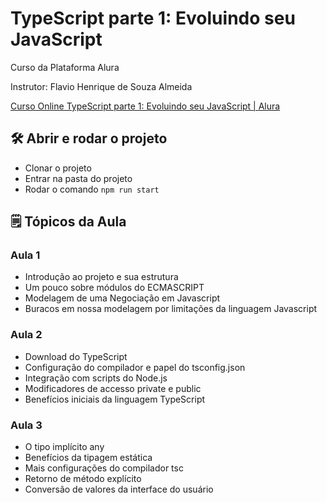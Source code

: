 # **TypeScript parte 1: Evoluindo seu JavaScript**

Curso da Plataforma Alura

Instrutor: Flavio Henrique de Souza Almeida

[Curso Online TypeScript parte 1: Evoluindo seu JavaScript | Alura](https://www.alura.com.br/curso-online-typescript-evoluindo-javascript)

## 🛠️ Abrir e rodar o projeto

- Clonar o projeto
- Entrar na pasta do projeto
- Rodar o comando `npm run start`

## 🗒️ Tópicos da Aula

### Aula 1

- Introdução ao projeto e sua estrutura
- Um pouco sobre módulos do ECMASCRIPT
- Modelagem de uma Negociação em Javascript
- Buracos em nossa modelagem por limitações da linguagem Javascript

### Aula 2

- Download do TypeScript
- Configuração do compilador e papel do tsconfig.json
- Integração com scripts do Node.js
- Modificadores de accesso private e public
- Benefícios iniciais da linguagem TypeScript

### Aula 3

- O tipo implícito any
- Benefícios da tipagem estática
- Mais configurações do compilador tsc
- Retorno de método explícito
- Conversão de valores da interface do usuário